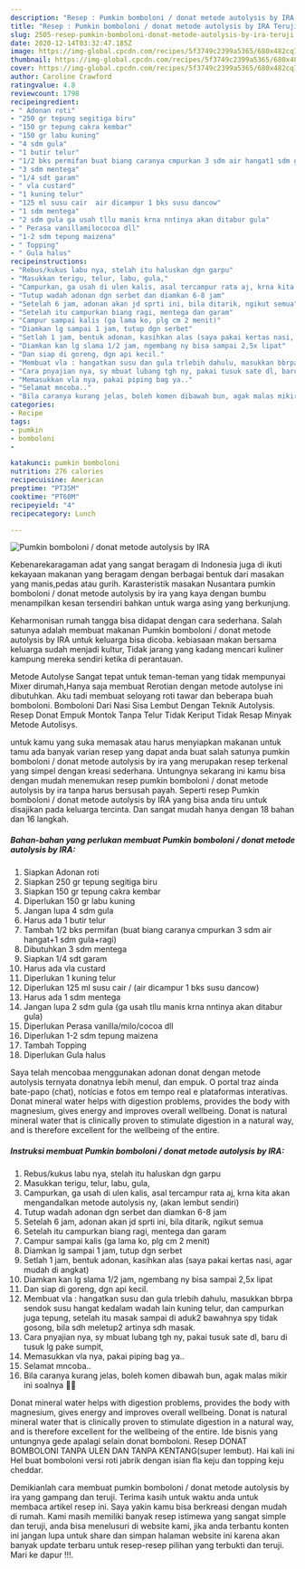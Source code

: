 ```yaml
---
description: "Resep : Pumkin bomboloni / donat metode autolysis by IRA Teruji"
title: "Resep : Pumkin bomboloni / donat metode autolysis by IRA Teruji"
slug: 2505-resep-pumkin-bomboloni-donat-metode-autolysis-by-ira-teruji
date: 2020-12-14T03:32:47.185Z
image: https://img-global.cpcdn.com/recipes/5f3749c2399a5365/680x482cq70/pumkin-bomboloni-donat-metode-autolysis-by-ira-foto-resep-utama.jpg
thumbnail: https://img-global.cpcdn.com/recipes/5f3749c2399a5365/680x482cq70/pumkin-bomboloni-donat-metode-autolysis-by-ira-foto-resep-utama.jpg
cover: https://img-global.cpcdn.com/recipes/5f3749c2399a5365/680x482cq70/pumkin-bomboloni-donat-metode-autolysis-by-ira-foto-resep-utama.jpg
author: Caroline Crawford
ratingvalue: 4.8
reviewcount: 1798
recipeingredient:
- " Adonan roti"
- "250 gr tepung segitiga biru"
- "150 gr tepung cakra kembar"
- "150 gr labu kuning"
- "4 sdm gula"
- "1 butir telur"
- "1/2 bks permifan buat biang caranya cmpurkan 3 sdm air hangat1 sdm gularagi"
- "3 sdm mentega"
- "1/4 sdt garam"
- " vla custard"
- "1 kuning telur"
- "125 ml susu cair  air dicampur 1 bks susu dancow"
- "1 sdm mentega"
- "2 sdm gula ga usah tllu manis krna nntinya akan ditabur gula"
- " Perasa vanillamilococoa dll"
- "1-2 sdm tepung maizena"
- " Topping"
- " Gula halus"
recipeinstructions:
- "Rebus/kukus labu nya, stelah itu haluskan dgn garpu"
- "Masukkan terigu, telur, labu, gula,"
- "Campurkan, ga usah di ulen kalis, asal tercampur rata aj, krna kita akan mengandalkan metode autolysis ny, (akan lembut sendiri)"
- "Tutup wadah adonan dgn serbet dan diamkan 6-8 jam"
- "Setelah 6 jam, adonan akan jd sprti ini, bila ditarik, ngikut semua"
- "Setelah itu campurkan biang ragi, mentega dan garam"
- "Campur sampai kalis (ga lama ko, plg cm 2 menit)"
- "Diamkan lg sampai 1 jam, tutup dgn serbet"
- "Setlah 1 jam, bentuk adonan, kasihkan alas (saya pakai kertas nasi, agar mudah di angkat)"
- "Diamkan kan lg slama 1/2 jam, ngembang ny bisa sampai 2,5x lipat"
- "Dan siap di goreng, dgn api kecil."
- "Membuat vla : hangatkan susu dan gula trlebih dahulu, masukkan bbrpa sendok susu hangat kedalam wadah lain kuning telur, dan campurkan juga tepung, setelah itu masak sampai di aduk2 bawahnya spy tidak gosong, bila sdh meletup2 artinya sdh masak."
- "Cara pnyajian nya, sy mbuat lubang tgh ny, pakai tusuk sate dl, baru di tusuk lg pake sumpit,"
- "Memasukkan vla nya, pakai piping bag ya.."
- "Selamat mncoba.."
- "Bila caranya kurang jelas, boleh komen dibawah bun, agak malas mikir ini soalnya 😬😬"
categories:
- Recipe
tags:
- pumkin
- bomboloni
- 

katakunci: pumkin bomboloni  
nutrition: 276 calories
recipecuisine: American
preptime: "PT35M"
cooktime: "PT60M"
recipeyield: "4"
recipecategory: Lunch

---
```



![Pumkin bomboloni / donat metode autolysis by IRA](https://img-global.cpcdn.com/recipes/5f3749c2399a5365/680x482cq70/pumkin-bomboloni-donat-metode-autolysis-by-ira-foto-resep-utama.jpg)

Kebenarekaragaman adat yang sangat beragam di Indonesia juga di ikuti kekayaan makanan yang beragam dengan berbagai bentuk dari masakan yang manis,pedas atau gurih. Karasteristik masakan Nusantara pumkin bomboloni / donat metode autolysis by ira yang kaya dengan bumbu menampilkan kesan tersendiri bahkan untuk warga asing yang berkunjung.


Keharmonisan rumah tangga bisa didapat dengan cara sederhana. Salah satunya adalah membuat makanan Pumkin bomboloni / donat metode autolysis by IRA untuk keluarga bisa dicoba. kebiasaan makan bersama keluarga sudah menjadi kultur, Tidak jarang yang kadang mencari kuliner kampung mereka sendiri ketika di perantauan.

Metode Autolyse Sangat tepat untuk teman-teman yang tidak mempunyai Mixer dirumah,Hanya saja membuat Rerotian dengan metode autolyse ini dibutuhkan. Aku tadi membuat seloyang roti tawar dan beberapa buah bomboloni. Bomboloni Dari Nasi Sisa Lembut Dengan Teknik Autolysis. Resep Donat Empuk Montok Tanpa Telur Tidak Keriput Tidak Resap Minyak Metode Autolisys.

untuk kamu yang suka memasak atau harus menyiapkan makanan untuk tamu ada banyak varian resep yang dapat anda buat salah satunya pumkin bomboloni / donat metode autolysis by ira yang merupakan resep terkenal yang simpel dengan kreasi sederhana. Untungnya sekarang ini kamu bisa dengan mudah menemukan resep pumkin bomboloni / donat metode autolysis by ira tanpa harus bersusah payah.
Seperti resep Pumkin bomboloni / donat metode autolysis by IRA yang bisa anda tiru untuk disajikan pada keluarga tercinta. Dan sangat mudah hanya dengan 18 bahan dan 16 langkah.


<!--inarticleads1-->

##### Bahan-bahan yang perlukan membuat Pumkin bomboloni / donat metode autolysis by IRA:

1. Siapkan  Adonan roti
1. Siapkan 250 gr tepung segitiga biru
1. Siapkan 150 gr tepung cakra kembar
1. Diperlukan 150 gr labu kuning
1. Jangan lupa 4 sdm gula
1. Harus ada 1 butir telur
1. Tambah 1/2 bks permifan (buat biang caranya cmpurkan 3 sdm air hangat+1 sdm gula+ragi)
1. Dibutuhkan 3 sdm mentega
1. Siapkan 1/4 sdt garam
1. Harus ada  vla custard
1. Diperlukan 1 kuning telur
1. Diperlukan 125 ml susu cair / (air dicampur 1 bks susu dancow)
1. Harus ada 1 sdm mentega
1. Jangan lupa 2 sdm gula (ga usah tllu manis krna nntinya akan ditabur gula)
1. Diperlukan  Perasa vanilla/milo/cocoa dll
1. Diperlukan 1-2 sdm tepung maizena
1. Tambah  Topping
1. Diperlukan  Gula halus


Saya telah mencobaa menggunakan adonan donat dengan metode autolysis ternyata donatnya lebih menul, dan empuk. O portal traz ainda bate-papo (chat), notícias e fotos em tempo real e plataformas interativas. Donat mineral water helps with digestion problems, provides the body with magnesium, gives energy and improves overall wellbeing. Donat is natural mineral water that is clinically proven to stimulate digestion in a natural way, and is therefore excellent for the wellbeing of the entire. 

<!--inarticleads2-->

##### Instruksi membuat  Pumkin bomboloni / donat metode autolysis by IRA:

1. Rebus/kukus labu nya, stelah itu haluskan dgn garpu
1. Masukkan terigu, telur, labu, gula,
1. Campurkan, ga usah di ulen kalis, asal tercampur rata aj, krna kita akan mengandalkan metode autolysis ny, (akan lembut sendiri)
1. Tutup wadah adonan dgn serbet dan diamkan 6-8 jam
1. Setelah 6 jam, adonan akan jd sprti ini, bila ditarik, ngikut semua
1. Setelah itu campurkan biang ragi, mentega dan garam
1. Campur sampai kalis (ga lama ko, plg cm 2 menit)
1. Diamkan lg sampai 1 jam, tutup dgn serbet
1. Setlah 1 jam, bentuk adonan, kasihkan alas (saya pakai kertas nasi, agar mudah di angkat)
1. Diamkan kan lg slama 1/2 jam, ngembang ny bisa sampai 2,5x lipat
1. Dan siap di goreng, dgn api kecil.
1. Membuat vla : hangatkan susu dan gula trlebih dahulu, masukkan bbrpa sendok susu hangat kedalam wadah lain kuning telur, dan campurkan juga tepung, setelah itu masak sampai di aduk2 bawahnya spy tidak gosong, bila sdh meletup2 artinya sdh masak.
1. Cara pnyajian nya, sy mbuat lubang tgh ny, pakai tusuk sate dl, baru di tusuk lg pake sumpit,
1. Memasukkan vla nya, pakai piping bag ya..
1. Selamat mncoba..
1. Bila caranya kurang jelas, boleh komen dibawah bun, agak malas mikir ini soalnya 😬😬


Donat mineral water helps with digestion problems, provides the body with magnesium, gives energy and improves overall wellbeing. Donat is natural mineral water that is clinically proven to stimulate digestion in a natural way, and is therefore excellent for the wellbeing of the entire. Ide bisnis yang untungnya gede apalagi selain donat bomboloni. Resep DONAT BOMBOLONI TANPA ULEN DAN TANPA KENTANG(super lembut). Hai kali ini Hel buat bomboloni versi roti jabrik dengan isian fla keju dan topping keju cheddar. 

Demikianlah cara membuat pumkin bomboloni / donat metode autolysis by ira yang gampang dan teruji. Terima kasih untuk waktu anda untuk membaca artikel resep ini. Saya yakin kamu bisa berkreasi dengan mudah di rumah. Kami masih memiliki banyak resep istimewa yang sangat simple dan teruji, anda bisa menelusuri di website kami, jika anda terbantu konten ini jangan lupa untuk share dan simpan halaman website ini karena akan banyak update terbaru untuk resep-resep pilihan yang terbukti dan teruji. Mari ke dapur !!!. 

